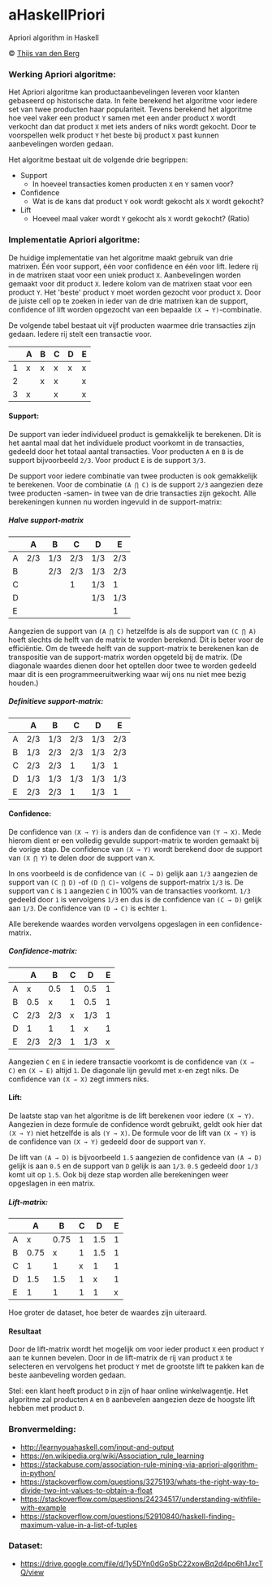 # aHaskellPriori
Apriori algorithm in Haskell

© [Thijs van den Berg](https://github.com/Denbergvanthijs/)

### Werking Apriori algoritme:
Het Apriori algoritme kan productaanbevelingen leveren voor klanten gebaseerd op 
historische data. In feite berekend het algoritme voor iedere set van 
twee producten haar populariteit. Tevens berekend het algoritme hoe veel vaker een product `Y` samen 
met een ander product `X` wordt verkocht dan dat product `X` met iets anders of niks wordt gekocht.
Door te voorspellen welk product `Y` het beste bij product `X` past kunnen aanbevelingen worden gedaan.

Het algoritme bestaat uit de volgende drie begrippen:
- Support
    - In hoeveel transacties komen producten `X` en `Y` samen voor?
- Confidence
    - Wat is de kans dat product `Y` ook wordt gekocht als `X` wordt gekocht?
- Lift
    - Hoeveel maal vaker wordt `Y` gekocht als `X` wordt gekocht? (Ratio)

### Implementatie Apriori algoritme:
De huidige implementatie van het algoritme maakt gebruik van drie matrixen. Één voor support, één voor
confidence en één voor lift. Iedere rij in de matrixen staat voor een uniek product `X`. 
Aanbevelingen worden gemaakt voor dit product `X`. Iedere kolom van de matrixen staat voor een
product `Y`. Het 'beste' product `Y` moet worden gezocht voor product `X`. Door de juiste cell
op te zoeken in ieder van de drie matrixen kan de support, confidence of lift worden opgezocht
van een bepaalde `(X → Y)`-combinatie.

De volgende tabel bestaat uit vijf producten waarmee drie transacties zijn gedaan. Iedere rij stelt
een transactie voor.

|   | A | B | C | D | E |
|---|---|---|---|---|---|
| 1 | x | x | x | x | x |
| 2 |   | x | x |   | x |
| 3 | x |   | x |   | x |

#### Support:
De support van ieder individueel product is gemakkelijk te berekenen. Dit is het aantal maal dat het
individuele product voorkomt in de transacties, gedeeld door het totaal aantal transacties. Voor 
producten `A` en `B` is de support bijvoorbeeld `2/3`. Voor product `E` is de support `3/3`.

De support voor iedere combinatie van twee producten is ook gemakkelijk te berekenen. Voor de combinatie
 `(A ⋂ C)` is de support `2/3` aangezien deze twee producten -samen- in twee van de drie transacties zijn
 gekocht. Alle berekeningen kunnen nu worden ingevuld in de support-matrix:

##### Halve support-matrix
|   |  A  |  B  |  C  |  D  |  E  |
|---|-----|-----|-----|-----|-----|
| A | 2/3 | 1/3 | 2/3 | 1/3 | 2/3 |
| B |     | 2/3 | 2/3 | 1/3 | 2/3 |
| C |     |     |  1  | 1/3 |  1  |
| D |     |     |     | 1/3 | 1/3 |
| E |     |     |     |     |  1  |

Aangezien de support van  `(A ⋂ C)` hetzelfde is als de support van `(C ⋂ A)` hoeft slechts de helft
van de matrix te worden berekend. Dit is beter voor de efficiëntie. Om de tweede helft van de
support-matrix te berekenen kan de transpositie van de support-matrix worden opgeteld bij de matrix.
(De diagonale waardes dienen door het optellen door twee te worden gedeeld maar dit is een 
programmeeruitwerking waar wij ons nu niet mee bezig houden.)

##### Definitieve support-matrix:

|   |  A  |  B  |  C  |  D  |  E  |
|---|-----|-----|-----|-----|-----|
| A | 2/3 | 1/3 | 2/3 | 1/3 | 2/3 |
| B | 1/3 | 2/3 | 2/3 | 1/3 | 2/3 |
| C | 2/3 | 2/3 |  1  | 1/3 |  1  |
| D | 1/3 | 1/3 | 1/3 | 1/3 | 1/3 |
| E | 2/3 | 2/3 |  1  | 1/3 |  1  |

#### Confidence:
De confidence van `(X → Y)` is anders dan de confidence van `(Y → X)`. Mede hierom dient er een volledig gevulde
support-matrix te worden gemaakt bij de vorige stap. De confidence van `(X → Y)` wordt berekend door de support van 
`(X ⋂ Y)` te delen door de support van `X`.

In ons voorbeeld is de confidence van `(C → D)` gelijk aan `1/3` aangezien de support van `(C ⋂ D)` -of `(D ⋂ C)`-
volgens de support-matrix `1/3` is. De support van `C` is `1` aangezien `C` in 100% van de transacties voorkomt.
`1/3` gedeeld door `1` is vervolgens `1/3` en dus is de confidence van `(C → D)` gelijk aan `1/3`.
De confidence van `(D → C)` is echter `1`.

Alle berekende waardes worden vervolgens opgeslagen in een confidence-matrix.

##### Confidence-matrix:

|   |  A  |  B  | C |  D  | E |
|---|-----|-----|---|-----|---|
| A |  x  | 0.5 | 1 | 0.5 | 1 |
| B | 0.5 |  x  | 1 | 0.5 | 1 |
| C | 2/3 | 2/3 | x | 1/3 | 1 |
| D |  1  |  1  | 1 |  x  | 1 |
| E | 2/3 | 2/3 | 1 | 1/3 | x |

Aangezien `C` en `E` in iedere transactie voorkomt is de confidence van `(X → C)` en `(X → E)` altijd `1`.
De diagonale lijn gevuld met x-en zegt niks. De confidence van `(X → X)` zegt immers niks.

#### Lift:
De laatste stap van het algoritme is de lift berekenen voor iedere `(X → Y)`. Aangezien in deze formule de confidence
wordt gebruikt, geldt ook hier dat `(X → Y)` niet hetzelfde is als `(Y → X)`. De formule voor de lift van `(X → Y)`
is de confidence van `(X → Y)` gedeeld door de support van `Y`.

De lift van `(A → D)` is bijvoorbeeld `1.5` aangezien de confidence van `(A → D)` gelijk is aan `0.5` en de support
van `D` gelijk is aan `1/3`. `0.5` gedeeld door `1/3` komt uit op `1.5`. Ook bij deze stap worden alle berekeningen
weer opgeslagen in een matrix.

##### Lift-matrix:
 
|   |   A  |   B  | C |  D  | E |
|---|------|------|---|-----|---|
| A |   x  | 0.75 | 1 | 1.5 | 1 |
| B | 0.75 |   x  | 1 | 1.5 | 1 |
| C |   1  |   1  | x |  1  | 1 |
| D |  1.5 | 1.5  | 1 |  x  | 1 |
| E |   1  |   1  | 1 |  1  | x |

Hoe groter de dataset, hoe beter de waardes zijn uiteraard.

#### Resultaat
Door de lift-matrix wordt het mogelijk om voor ieder product `X` een product `Y` aan te kunnen bevelen. Door in de
lift-matrix de rij van product `X` te selecteren en vervolgens het product `Y` met de grootste lift te pakken
kan de beste aanbeveling worden gedaan.

Stel: een klant heeft product `D` in zijn of haar online winkelwagentje. Het algoritme zal producten `A` en `B`
aanbevelen aangezien deze de hoogste lift hebben met product `D`.

### Bronvermelding:
- http://learnyouahaskell.com/input-and-output
- https://en.wikipedia.org/wiki/Association_rule_learning
- https://stackabuse.com/association-rule-mining-via-apriori-algorithm-in-python/
- https://stackoverflow.com/questions/3275193/whats-the-right-way-to-divide-two-int-values-to-obtain-a-float
- https://stackoverflow.com/questions/24234517/understanding-withfile-with-example
- https://stackoverflow.com/questions/52910840/haskell-finding-maximum-value-in-a-list-of-tuples

### Dataset:
- https://drive.google.com/file/d/1y5DYn0dGoSbC22xowBq2d4po6h1JxcTQ/view
